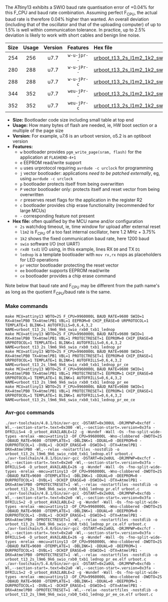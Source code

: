 The ATtiny13 exhibits a SWIO baud rate quantisation error of +0.04% for this F_CPU and baud rate combination. Assuming perfect F<sub>CPU</sub>, the actual baud rate is therefore 0.04% higher than wanted. An overall deviation (including that of the oscillator and that of the uploading computer) of up to 1.5% is well within communication tolerance. In practice, up to 2.5% deviation is likely to work with short cables and benign line noise.

|Size|Usage|Version|Features|Hex file|
|:-:|:-:|:-:|:-:|:--|
|254|256|u7.7|`w-u-jpr--`|[urboot_t13_2s_l1m2_1k2_swio_rxb0_txb1_lednop.hex](https://raw.githubusercontent.com/stefanrueger/urboot.hex/main/mcus/attiny13/watchdog_2_s/internal_oscillator_l%2B3.75%25/%2B1m200000_hz/%2B%2B%2B1k2_baud/swio_rxb0_txb1/lednop/urboot_t13_2s_l1m2_1k2_swio_rxb0_txb1_lednop.hex)|
|280|288|u7.7|`w-u-jPr--`|[urboot_t13_2s_l1m2_1k2_swio_rxb0_txb1_lednop_pr.hex](https://raw.githubusercontent.com/stefanrueger/urboot.hex/main/mcus/attiny13/watchdog_2_s/internal_oscillator_l%2B3.75%25/%2B1m200000_hz/%2B%2B%2B1k2_baud/swio_rxb0_txb1/lednop/urboot_t13_2s_l1m2_1k2_swio_rxb0_txb1_lednop_pr.hex)|
|288|288|u7.7|`w-u-jPr-c`|[urboot_t13_2s_l1m2_1k2_swio_rxb0_txb1_lednop_pr_ce.hex](https://raw.githubusercontent.com/stefanrueger/urboot.hex/main/mcus/attiny13/watchdog_2_s/internal_oscillator_l%2B3.75%25/%2B1m200000_hz/%2B%2B%2B1k2_baud/swio_rxb0_txb1/lednop/urboot_t13_2s_l1m2_1k2_swio_rxb0_txb1_lednop_pr_ce.hex)|
|344|352|u7.7|`weu-jPr--`|[urboot_t13_2s_l1m2_1k2_swio_rxb0_txb1_lednop_pr_ee.hex](https://raw.githubusercontent.com/stefanrueger/urboot.hex/main/mcus/attiny13/watchdog_2_s/internal_oscillator_l%2B3.75%25/%2B1m200000_hz/%2B%2B%2B1k2_baud/swio_rxb0_txb1/lednop/urboot_t13_2s_l1m2_1k2_swio_rxb0_txb1_lednop_pr_ee.hex)|
|352|352|u7.7|`weu-jPr-c`|[urboot_t13_2s_l1m2_1k2_swio_rxb0_txb1_lednop_pr_ee_ce.hex](https://raw.githubusercontent.com/stefanrueger/urboot.hex/main/mcus/attiny13/watchdog_2_s/internal_oscillator_l%2B3.75%25/%2B1m200000_hz/%2B%2B%2B1k2_baud/swio_rxb0_txb1/lednop/urboot_t13_2s_l1m2_1k2_swio_rxb0_txb1_lednop_pr_ee_ce.hex)|

- **Size:** Bootloader code size including small table at top end
- **Usage:** How many bytes of flash are needed, ie, HW boot section or a multiple of the page size
- **Version:** For example, u7.6 is an urboot version, o5.2 is an optiboot version
- **Features:**
  + `w` bootloader provides `pgm_write_page(sram, flash)` for the application at `FLASHEND-4+1`
  + `e` EEPROM read/write support
  + `u` uses urprotocol requiring `avrdude -c urclock` for programming
  + `j` vector bootloader: applications *need to be patched externally*, eg, using `avrdude -c urclock`
  + `p` bootloader protects itself from being overwritten
  + `P` vector bootloader only: protects itself and reset vector from being overwritten
  + `r` preserves reset flags for the application in the register R2
  + `c` bootloader provides chip erase functionality (recommended for large MCUs)
  + `-` corresponding feature not present
- **Hex file:** often qualified by the MCU name and/or configuration
  + `2s` watchdog timeout, ie, time window for upload after external reset
  + `l1m2` is F<sub>CPU</sub> of a too fast internal oscillator, here 1.2 MHz + 3.75%
  + `1k2` shows the fixed communication baud rate, here 1200 baud
  + `swio` software I/O (not UART)
  + `rxd0 txd1` I/O using, in this example, lines RX `D0` and TX `D1`
  + `lednop` is a template bootloader with `mov rx,rx` nops as placeholders for LED operations
  + `pr` vector bootloader protecting the reset vector
  + `ee` bootloader supports EEPROM read/write
  + `ce` bootloader provides a chip erase command


Note below that baud rate and F<sub>CPU</sub> may be different from the path name's as long as the quotient F<sub>CPU</sub>/baud rate is the same.

### Make commands
```
make MCU=attiny13 WDTO=2S F_CPU=9960000L BAUD_RATE=9600 SWIO=1 RX=AtmelPB0 TX=AtmelPB1 VBL=1 EEPROM=0 CHIP_ERASE=0 URPROTOCOL=1 TEMPLATE=1 BLINK=1 AUTOFRILLS=0,6,4,3,2 NAME=urboot_t13_2s_l9m6_9k6_swio_rxb0_txb1_lednop
make MCU=attiny13 WDTO=2S F_CPU=9960000L BAUD_RATE=9600 SWIO=1 RX=AtmelPB0 TX=AtmelPB1 VBL=1 PROTECTRESET=1 EEPROM=0 CHIP_ERASE=0 URPROTOCOL=1 TEMPLATE=1 BLINK=1 AUTOFRILLS=0,6,4,3,2 NAME=urboot_t13_2s_l9m6_9k6_swio_rxb0_txb1_lednop_pr
make MCU=attiny13 WDTO=2S F_CPU=9960000L BAUD_RATE=9600 SWIO=1 RX=AtmelPB0 TX=AtmelPB1 VBL=1 PROTECTRESET=1 EEPROM=0 CHIP_ERASE=1 URPROTOCOL=1 TEMPLATE=1 BLINK=1 AUTOFRILLS=0,6,4,3,2 NAME=urboot_t13_2s_l9m6_9k6_swio_rxb0_txb1_lednop_pr_ce
make MCU=attiny13 WDTO=2S F_CPU=9960000L BAUD_RATE=9600 SWIO=1 RX=AtmelPB0 TX=AtmelPB1 VBL=1 PROTECTRESET=1 EEPROM=1 CHIP_ERASE=0 URPROTOCOL=1 TEMPLATE=1 BLINK=1 AUTOFRILLS=0,6,4,3,2 NAME=urboot_t13_2s_l9m6_9k6_swio_rxb0_txb1_lednop_pr_ee
make MCU=attiny13 WDTO=2S F_CPU=9960000L BAUD_RATE=9600 SWIO=1 RX=AtmelPB0 TX=AtmelPB1 VBL=1 PROTECTRESET=1 EEPROM=1 CHIP_ERASE=1 URPROTOCOL=1 TEMPLATE=1 BLINK=1 AUTOFRILLS=0,6,4,3,2 NAME=urboot_t13_2s_l9m6_9k6_swio_rxb0_txb1_lednop_pr_ee_ce
```

### Avr-gcc commands
```
./avr-toolchain/4.8.1/bin/avr-gcc -DSTART=0x300UL -DRJMPWP=0xcfdf -Wl,--section-start=.text=0x300 -Wl,--section-start=.version=0x3fa -DFRILLS=4 -D_urboot_AVAILABLE=12 -g -Wundef -Wall -Os -fno-split-wide-types -mrelax -mmcu=attiny13 -DF_CPU=9960000L -Wno-clobbered -DWDTO=2S -DBAUD_RATE=9600 -DTEMPLATE=1 -DBLINK=1 -DDUAL=0 -DEEPROM=0 -DURPROTOCOL=1 -DVBL=1 -DCHIP_ERASE=0 -DSWIO=1 -DTX=AtmelPB1 -DRX=AtmelPB0 -Wl,--relax -nostartfiles -nostdlib -o urboot_t13_2s_l9m6_9k6_swio_rxb0_txb1_lednop.elf urboot.c
./avr-toolchain/4.8.1/bin/avr-gcc -DSTART=0x2e0UL -DRJMPWP=0xcfcf -Wl,--section-start=.text=0x2e0 -Wl,--section-start=.version=0x3fa -DFRILLS=6 -D_urboot_AVAILABLE=26 -g -Wundef -Wall -Os -fno-split-wide-types -mrelax -mmcu=attiny13 -DF_CPU=9960000L -Wno-clobbered -DWDTO=2S -DBAUD_RATE=9600 -DTEMPLATE=1 -DBLINK=1 -DDUAL=0 -DEEPROM=0 -DURPROTOCOL=1 -DVBL=1 -DCHIP_ERASE=0 -DSWIO=1 -DTX=AtmelPB1 -DRX=AtmelPB0 -DPROTECTRESET=1 -Wl,--relax -nostartfiles -nostdlib -o urboot_t13_2s_l9m6_9k6_swio_rxb0_txb1_lednop_pr.elf urboot.c
./avr-toolchain/4.8.1/bin/avr-gcc -DSTART=0x2e0UL -DRJMPWP=0xcfdb -Wl,--section-start=.text=0x2e0 -Wl,--section-start=.version=0x3fa -DFRILLS=2 -D_urboot_AVAILABLE=2 -g -Wundef -Wall -Os -fno-split-wide-types -mrelax -mmcu=attiny13 -DF_CPU=9960000L -Wno-clobbered -DWDTO=2S -DBAUD_RATE=9600 -DTEMPLATE=1 -DBLINK=1 -DDUAL=0 -DEEPROM=0 -DURPROTOCOL=1 -DVBL=1 -DCHIP_ERASE=1 -DSWIO=1 -DTX=AtmelPB1 -DRX=AtmelPB0 -DPROTECTRESET=1 -Wl,--relax -nostartfiles -nostdlib -o urboot_t13_2s_l9m6_9k6_swio_rxb0_txb1_lednop_pr_ce.elf urboot.c
./avr-toolchain/5.4.0/bin/avr-gcc -DSTART=0x2a0UL -DRJMPWP=0xcfcf -Wl,--section-start=.text=0x2a0 -Wl,--section-start=.version=0x3fa -DFRILLS=6 -D_urboot_AVAILABLE=26 -g -Wundef -Wall -Os -fno-split-wide-types -mrelax -mmcu=attiny13 -DF_CPU=9960000L -Wno-clobbered -DWDTO=2S -DBAUD_RATE=9600 -DTEMPLATE=1 -DBLINK=1 -DDUAL=0 -DEEPROM=1 -DURPROTOCOL=1 -DVBL=1 -DCHIP_ERASE=0 -DSWIO=1 -DTX=AtmelPB1 -DRX=AtmelPB0 -DPROTECTRESET=1 -Wl,--relax -nostartfiles -nostdlib -o urboot_t13_2s_l9m6_9k6_swio_rxb0_txb1_lednop_pr_ee.elf urboot.c
./avr-toolchain/5.4.0/bin/avr-gcc -DSTART=0x2a0UL -DRJMPWP=0xcfdb -Wl,--section-start=.text=0x2a0 -Wl,--section-start=.version=0x3fa -DFRILLS=2 -D_urboot_AVAILABLE=2 -g -Wundef -Wall -Os -fno-split-wide-types -mrelax -mmcu=attiny13 -DF_CPU=9960000L -Wno-clobbered -DWDTO=2S -DBAUD_RATE=9600 -DTEMPLATE=1 -DBLINK=1 -DDUAL=0 -DEEPROM=1 -DURPROTOCOL=1 -DVBL=1 -DCHIP_ERASE=1 -DSWIO=1 -DTX=AtmelPB1 -DRX=AtmelPB0 -DPROTECTRESET=1 -Wl,--relax -nostartfiles -nostdlib -o urboot_t13_2s_l9m6_9k6_swio_rxb0_txb1_lednop_pr_ee_ce.elf urboot.c
```

